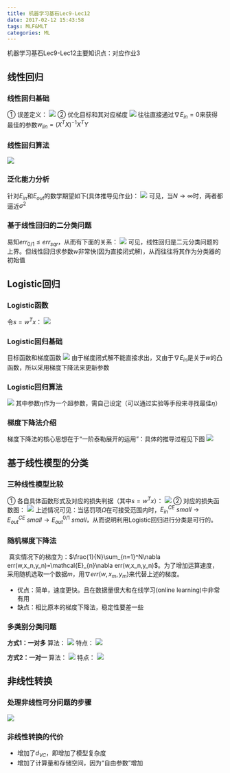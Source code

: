 ```yaml
---
title: 机器学习基石Lec9-Lec12
date: 2017-02-12 15:43:58
tags: MLF&MLT
categories: ML
---
```


机器学习基石Lec9-Lec12主要知识点：对应作业3
<!-- more -->

## 线性回归

### 线性回归基础

① 误差定义：
![](MLF3/pic1.png)
② 优化目标和其对应梯度
![](MLF3/pic2.png)
往往直接通过$\nabla E_{in}=0$来获得最佳的参数$w_{lin}=(X^TX)^{-1}X^TY$

### 线性回归算法

![](MLF3/pic3.png)

### 泛化能力分析

针对$E_{in}$和$E_{out}$的数学期望如下(具体推导见作业)：
![](MLF3/pic4.png)
可见，当$N\to\infty$时，两者都逼近$\sigma^2$

### 基于线性回归的二分类问题

易知$err_{0/1}\le err_{sqr}$，从而有下面的关系：
![](MLF3/pic5.png)
可见，线性回归是二元分类问题的上界。但线性回归求参数$w$非常快(因为直接闭式解)，从而往往将其作为分类器的初始值

## Logistic回归

### Logistic函数

令$s=w^Tx$：
![](MLF3/pic6.png)

### Logistic回归基础

目标函数和梯度函数
![](MLF3/pic7.png)
由于梯度闭式解不能直接求出，又由于$\nabla E_{in}$是关于$w$的凸函数，所以采用梯度下降法来更新参数

### Logistic回归算法

![](MLF3/pic8.png)
其中参数$\eta$作为一个超参数，需自己设定（可以通过实验等手段来寻找最佳$\eta$）

### 梯度下降法介绍

梯度下降法的核心思想在于“一阶泰勒展开的运用”：具体的推导过程见下图
![](MLF3/pic18.png)

## 基于线性模型的分类

### 三种线性模型比较

① 各自具体函数形式及对应的损失判据（其中$s=w^Tx$）：
![](MLF3/pic9.png)
② 对应的损失函数图：
![](MLF3/pic10.png)
上述情况可见：当惩罚项$\Omega$在可接受范围内时，$E_{in}^{CE}\ small\to E_{out}^{CE}\ small\to E_{out}^{0/1}\ small$，从而说明利用Logistic回归进行分类是可行的。

### 随机梯度下降法

​	真实情况下的梯度为：$\frac{1}{N}\sum_{n=1}^N\nabla err(w,x_n,y_n)=\mathcal{E}_{n}\nabla err(w,x_n,y_n)$。为了增加运算速度，采用随机选取一个数据$m$，用$\nabla err(w,x_m,y_m)$来代替上述的梯度。

- 优点：简单，速度更快。且在数据量很大和在线学习(online learning)中非常有用
- 缺点：相比原本的梯度下降法，稳定性要差一些

### 多类别分类问题

**方式1：一对多**
算法：
![](MLF3/pic12.png)
特点：
![](MLF3/pic13.png)

**方式2：一对一**
算法：
![](MLF3/pic14.png)
特点：
![](MLF3/pic15.png)

## 非线性转换

### 处理非线性可分问题的步骤

![](MLF3/pic16.png)

### 非线性转换的代价

- 增加了$d_{VC}$，即增加了模型复杂度
- 增加了计算量和存储空间，因为“自由参数”增加